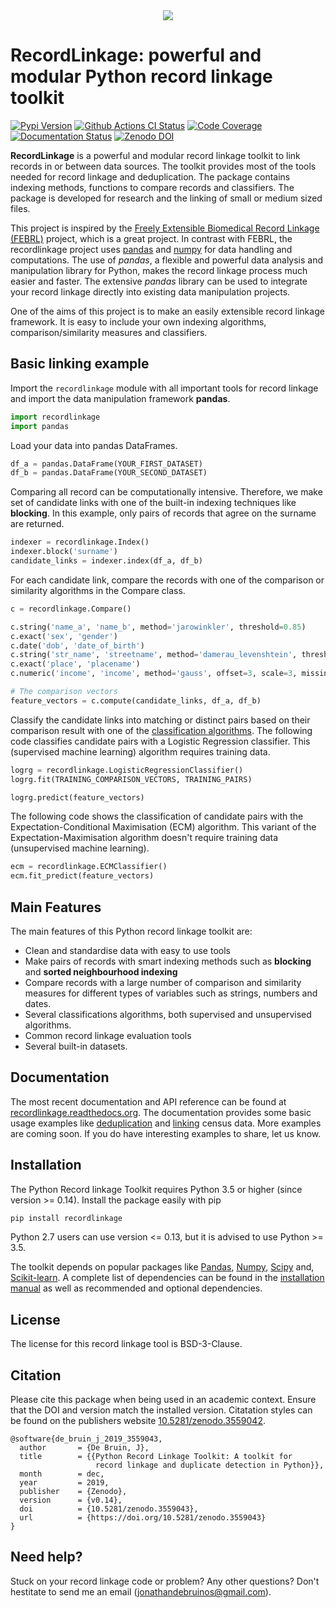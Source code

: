 <div align="center">
  <img src="https://raw.githubusercontent.com/J535D165/recordlinkage/master/docs/images/recordlinkage-banner-transparent.svg"><br>
</div>

# RecordLinkage: powerful and modular Python record linkage toolkit

[![Pypi Version](https://badge.fury.io/py/recordlinkage.svg)](https://pypi.python.org/pypi/recordlinkage/)
[![Github Actions CI Status](https://github.com/J535D165/recordlinkage/workflows/tests/badge.svg?branch=master)](https://github.com/J535D165/recordlinkage/actions)
[![Code Coverage](https://codecov.io/gh/J535D165/recordlinkage/branch/master/graph/badge.svg)](https://codecov.io/gh/J535D165/recordlinkage)
[![Documentation Status](https://readthedocs.org/projects/recordlinkage/badge/?version=latest)](https://recordlinkage.readthedocs.io/en/latest/?badge=latest)
[![Zenodo DOI](https://zenodo.org/badge/DOI/10.5281/zenodo.3559042.svg)](https://doi.org/10.5281/zenodo.3559042)

**RecordLinkage** is a powerful and modular record linkage toolkit to
link records in or between data sources. The toolkit provides most of
the tools needed for record linkage and deduplication. The package
contains indexing methods, functions to compare records and classifiers.
The package is developed for research and the linking of small or medium
sized files.

This project is inspired by the [Freely Extensible Biomedical Record
Linkage (FEBRL)](https://sourceforge.net/projects/febrl/) project, which
is a great project. In contrast with FEBRL, the recordlinkage project
uses [pandas](http://pandas.pydata.org/) and
[numpy](http://www.numpy.org/) for data handling and computations. The
use of *pandas*, a flexible and powerful data analysis and manipulation
library for Python, makes the record linkage process much easier and
faster. The extensive *pandas* library can be used to integrate your
record linkage directly into existing data manipulation projects.

One of the aims of this project is to make an easily extensible record
linkage framework. It is easy to include your own indexing algorithms,
comparison/similarity measures and classifiers.

## Basic linking example

Import the `recordlinkage` module with all important tools for record
linkage and import the data manipulation framework **pandas**.

``` python
import recordlinkage
import pandas
```

Load your data into pandas DataFrames.

``` python
df_a = pandas.DataFrame(YOUR_FIRST_DATASET)
df_b = pandas.DataFrame(YOUR_SECOND_DATASET)
```

Comparing all record can be computationally intensive. Therefore, we
make set of candidate links with one of the built-in indexing techniques
like **blocking**. In this example, only pairs of records that agree on
the surname are returned.

``` python
indexer = recordlinkage.Index()
indexer.block('surname')
candidate_links = indexer.index(df_a, df_b)
```

For each candidate link, compare the records with one of the comparison
or similarity algorithms in the Compare class.

``` python
c = recordlinkage.Compare()

c.string('name_a', 'name_b', method='jarowinkler', threshold=0.85)
c.exact('sex', 'gender')
c.date('dob', 'date_of_birth')
c.string('str_name', 'streetname', method='damerau_levenshtein', threshold=0.7)
c.exact('place', 'placename')
c.numeric('income', 'income', method='gauss', offset=3, scale=3, missing_value=0.5)

# The comparison vectors
feature_vectors = c.compute(candidate_links, df_a, df_b)
```

Classify the candidate links into matching or distinct pairs based on
their comparison result with one of the [classification
algorithms](https://recordlinkage.readthedocs.io/en/latest/ref-classifiers.html).
The following code classifies candidate pairs with a Logistic Regression
classifier. This (supervised machine learning) algorithm requires
training data.

``` python
logrg = recordlinkage.LogisticRegressionClassifier()
logrg.fit(TRAINING_COMPARISON_VECTORS, TRAINING_PAIRS)

logrg.predict(feature_vectors)
```

The following code shows the classification of candidate pairs with the
Expectation-Conditional Maximisation (ECM) algorithm. This variant of
the Expectation-Maximisation algorithm doesn't require training data
(unsupervised machine learning).

``` python
ecm = recordlinkage.ECMClassifier()
ecm.fit_predict(feature_vectors)
```

## Main Features

The main features of this Python record linkage toolkit are:

-   Clean and standardise data with easy to use tools
-   Make pairs of records with smart indexing methods such as
    **blocking** and **sorted neighbourhood indexing**
-   Compare records with a large number of comparison and similarity
    measures for different types of variables such as strings, numbers
    and dates.
-   Several classifications algorithms, both supervised and unsupervised
    algorithms.
-   Common record linkage evaluation tools
-   Several built-in datasets.

## Documentation

The most recent documentation and API reference can be found at
[recordlinkage.readthedocs.org](http://recordlinkage.readthedocs.org/en/latest/).
The documentation provides some basic usage examples like
[deduplication](http://recordlinkage.readthedocs.io/en/latest/notebooks/data_deduplication.html)
and
[linking](http://recordlinkage.readthedocs.io/en/latest/notebooks/link_two_dataframes.html)
census data. More examples are coming soon. If you do have interesting
examples to share, let us know.

## Installation

The Python Record linkage Toolkit requires Python 3.5 or higher (since
version \>= 0.14). Install the package easily with pip

``` sh
pip install recordlinkage
```

Python 2.7 users can use version \<= 0.13, but it is advised to use
Python \>= 3.5.

The toolkit depends on popular packages like
[Pandas](https://github.com/pydata/pandas),
[Numpy](http://www.numpy.org), [Scipy](https://www.scipy.org/) and,
[Scikit-learn](http://scikit-learn.org/). A complete list of
dependencies can be found in the [installation
manual](https://recordlinkage.readthedocs.io/en/latest/installation.html)
as well as recommended and optional dependencies.

## License

The license for this record linkage tool is BSD-3-Clause.

## Citation

Please cite this package when being used in an academic context. Ensure
that the DOI and version match the installed version. Citatation styles
can be found on the publishers website
[10.5281/zenodo.3559042](https://doi.org/10.5281/zenodo.3559042).

``` text
@software{de_bruin_j_2019_3559043,
  author       = {De Bruin, J},
  title        = {{Python Record Linkage Toolkit: A toolkit for
                   record linkage and duplicate detection in Python}},
  month        = dec,
  year         = 2019,
  publisher    = {Zenodo},
  version      = {v0.14},
  doi          = {10.5281/zenodo.3559043},
  url          = {https://doi.org/10.5281/zenodo.3559043}
}
```

## Need help?

Stuck on your record linkage code or problem? Any other questions? Don't
hestitate to send me an email (<jonathandebruinos@gmail.com>).
